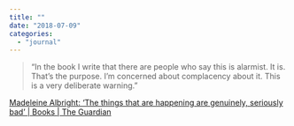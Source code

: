 ```yaml
---
title: ""
date: "2018-07-09"
categories: 
  - "journal"
---
```


> “In the book I write that there are people who say this is alarmist. It is. That’s the purpose. I’m concerned about complacency about it. This is a very deliberate warning.”

[Madeleine Albright: ‘The things that are happening are genuinely, seriously bad’ | Books | The Guardian](https://www.theguardian.com/books/2018/jul/08/madeleine-albright-fascism-is-not-an-ideology-its-a-method-interview-fascism-a-warning)

